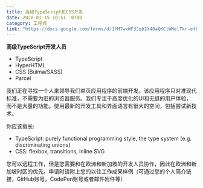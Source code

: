 ```yaml
---
title: 高级TypeScript和CSS开发
date: 2020-01-15 10:51 -0700
category: 工程师
link: "https://docs.google.com/forms/d/1fMTwxWF3JqbIX40aQKClWMelTkr-ef894ofHfafPovk/"
---
```


**高级TypeScript开发人员**

- TypeScript
- HyperHTML
- CSS (Bulma/SASS)
- Parcel

我们正在寻找一个人来领导我们单页应用程序的前端开发。该应用程序只对准现代标准，不需要为旧的浏览器服务。我们专注于高度优化的UI和无缝的用户体验，而不是大量的功能。使用最新的开发工具和界面语言有很大的空间，包括尝试新技术。

你应该擅长:

- TypeScript: purely functional programming style, the type system (e.g. discriminating unions)
- CSS: flexbox, transitions, inline SVG

您可以远程工作，但是您需要和在欧洲和新加坡的开发人员协作，因此在欧洲和新加坡时区的优先。申请时请附上您的以往工作成果样例（可通过您的个人简介链接，GitHub账号，CodePen账号或者邮件附件等）
